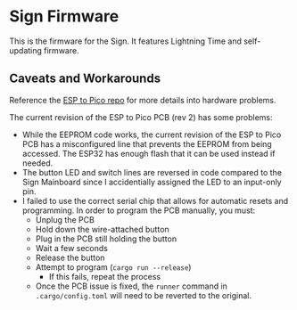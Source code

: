 # Sign Firmware
This is the firmware for the Sign. It features Lightning Time and self-updating firmware.

## Caveats and Workarounds
Reference the [ESP to Pico repo](https://github.com/purduehackers/EspToPico) for more details into hardware problems.

The current revision of the ESP to Pico PCB (rev 2) has some problems:
- While the EEPROM code works, the current revision of the ESP to Pico PCB
has a misconfigured line that prevents the EEPROM from being accessed. The ESP32 has enough flash that it can be used instead if needed.
- The button LED and switch lines are reversed in code compared to the Sign Mainboard since I accidentially assigned the LED to an input-only pin.
- I failed to use the correct serial chip that allows for automatic resets and programming. In order to program the PCB manually, you must:
  - Unplug the PCB
  - Hold down the wire-attached button
  - Plug in the PCB still holding the button
  - Wait a few seconds
  - Release the button
  - Attempt to program (`cargo run --release`)
    - If this fails, repeat the process
  - Once the PCB issue is fixed, the `runner` command in `.cargo/config.toml` will need to be reverted to the original.
